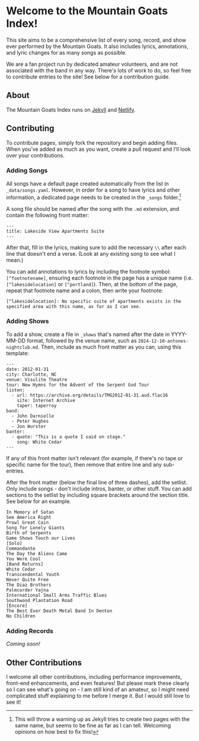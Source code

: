 # Welcome to the Mountain Goats Index!
This site aims to be a comprehensive list of every song, record, and show ever performed by the Mountain Goats. It also includes lyrics, annotations, and lyric changes for as many songs as possible.

We are a fan project run by dedicated amateur volunteers, and are not associated with the band in any way. There's lots of work to do, so feel free to contribute entries to the site! See below for a contribution guide.

## About
The Mountain Goats Index runs on [Jekyll](https://jekyllrb.com) and [Netlify](https://netlify.com).

## Contributing
To contribute pages, simply fork the repository and begin adding files. When you've added as much as you want, create a pull request and I'll look over your contributions.

### Adding Songs
All songs have a default page created automatically from the list in `_data/songs.yaml`. However, in order for a song to have lyrics and other information, a dedicated page needs to be created in the `_songs` folder.[^conflicts] 

A song file should be named after the song with the `.md` extension, and contain the following front matter:

```
---
title: Lakeside View Apartments Suite
---
```

After that, fill in the lyrics, making sure to add the necessary `\\` after each line that doesn't end a verse. (Look at any existing song to see what I mean.)

You can add annotations to lyrics by including the footnote symbol: `[^footnotename]`, ensuring each footnote in the page has a unique name (i.e. `[^lakesidelocation]` or `[^portland]`). Then, at the bottom of the page, repeat that footnote name and a colon, then write your footnote:

```
[^lakesidelocation]: No specific suite of apartments exists in the specified area with this name, as far as I can see.
```

### Adding Shows
To add a show, create a file in `_shows` that's named after the date in YYYY-MM-DD format, followed by the venue name, such as `2024-12-10-antones-nightclub.md`. Then, include as much front matter as you can, using this template:

```
---
date: 2012-01-31
city: Charlotte, NC
venue: Visulite Theatre
tour: New Hymns for the Advent of the Serpent God Tour
listen:
  - url: https://archive.org/details/TMG2012-01-31.aud.flac16
    site: Internet Archive
    taper: taperroy
band:
  - John Darnielle
  - Peter Hughes
  - Jon Wurster
banter:
  - quote: "This is a quote I said on stage."
    song: White Cedar
---
```
If any of this front matter isn't relevant (for example, if there's no tape or specific name for the tour), then remove that entire line and any sub-entries.

After the front matter (below the final line of three dashes), add the setlist. Only include songs - don't include intros, banter, or other stuff. You can add sections to the setlist by including square brackets around the section title. See below for an example.

```
In Memory of Satan
See America Right
Prowl Great Cain
Song for Lonely Giants
Birth of Serpents
Game Shows Touch our Lives
[Solo]
Commandante
The Day the Aliens Came
You Were Cool
[Band Returns]
White Cedar
Transcendental Youth
Never Quite Free
The Diaz Brothers
Palmcorder Yajna
International Small Arms Traffic Blues
Southwood Plantation Road
[Encore]
The Best Ever Death Metal Band In Denton
No Children
```

### Adding Records
*Coming soon!*

## Other Contributions
I welcome all other contributions, including performance improvements, front-end enhancements, and even features! But please mark these clearly so I can see what's going on - I am still kind of an amateur, so I might need complicated stuff explaining to me before I merge it. But I would still love to see it!

[^conflicts]: This will throw a warning up as Jekyll tries to create two pages with the same name, but seems to be fine as far as I can tell. Welcoming opinions on how best to fix this!
